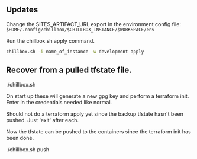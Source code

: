 ## Updates

Change the SITES_ARTIFACT_URL export in the environment config file:
`$HOME/.config/chillbox/$CHILLBOX_INSTANCE/$WORKSPACE/env`

Run the chillbox.sh apply command.

```bash
chillbox.sh -i name_of_instance -w development apply
```

## Recover from a pulled tfstate file.

./chillbox.sh

On start up these will generate a new gpg key and perform a terraform init.
Enter in the credentials needed like normal.

Should not do a terraform apply yet since the backup tfstate hasn't been pushed.
Just 'exit' after each.

Now the tfstate can be pushed to the containers since the terraform init has
been done.

./chillbox.sh push
